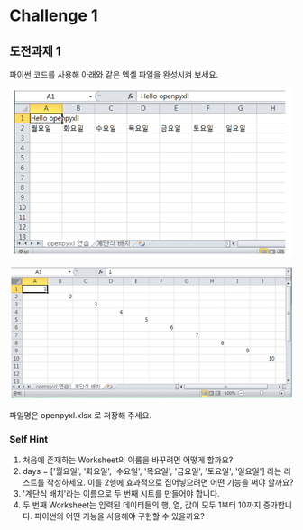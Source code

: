 # Challenge 1

## 도전과제 1

파이썬 코드를 사용해 아래와 같은 엑셀 파일을 완성시켜 보세요.

![&#xCCAB; &#xBC88;&#xC9F8; &#xC2DC;&#xD2B8;](../../.gitbook/assets/image%20%28120%29.png)

![&#xB450; &#xBC88;&#xC9F8; &#xC2DC;&#xD2B8;](../../.gitbook/assets/image%20%28420%29.png)

파일명은 openpyxl.xlsx 로 저장해 주세요.

### Self Hint

1. 처음에 존재하는 Worksheet의 이름을 바꾸려면 어떻게 할까요?
2. days = \['월요일', '화요일', '수요일', '목요일', '금요일', '토요일', '일요일'\] 라는 리스트를 작성하세요.  이를 2행에 효과적으로 집어넣으려면 어떤 기능을 써야 할까요?
3. '계단식 배치'라는 이름으로 두 번째 시트를 만들어야 합니다.
4. 두 번째 Worksheet는 입력된 데이터들의 행, 열, 값이 모두 1부터 10까지 증가합니다. 파이썬의 어떤 기능을 사용해야 구현할 수 있을까요?



